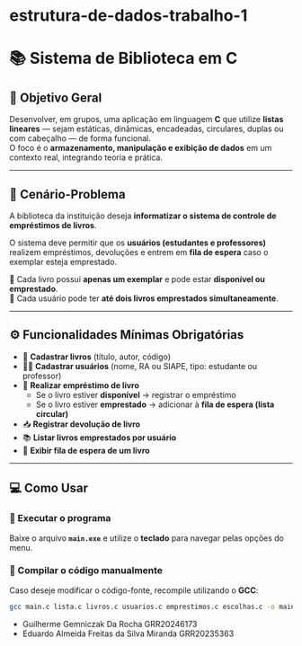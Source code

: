 # estrutura-de-dados-trabalho-1

# 📚 Sistema de Biblioteca em C

## 🎯 Objetivo Geral
Desenvolver, em grupos, uma aplicação em linguagem **C** que utilize **listas lineares** — sejam estáticas, dinâmicas, encadeadas, circulares, duplas ou com cabeçalho — de forma funcional.  
O foco é o **armazenamento, manipulação e exibição de dados** em um contexto real, integrando teoria e prática.

---

## 🧩 Cenário-Problema
A biblioteca da instituição deseja **informatizar o sistema de controle de empréstimos de livros**.  

O sistema deve permitir que os **usuários (estudantes e professores)** realizem empréstimos, devoluções e entrem em **fila de espera** caso o exemplar esteja emprestado.

📖 Cada livro possui **apenas um exemplar** e pode estar **disponível ou emprestado**.  
👥 Cada usuário pode ter **até dois livros emprestados simultaneamente**.

---

## ⚙️ Funcionalidades Mínimas Obrigatórias

- 📘 **Cadastrar livros** (título, autor, código)  
- 🧍‍♂️ **Cadastrar usuários** (nome, RA ou SIAPE, tipo: estudante ou professor)  
- 🔄 **Realizar empréstimo de livro**
  - Se o livro estiver **disponível** → registrar o empréstimo  
  - Se o livro estiver **emprestado** → adicionar à **fila de espera (lista circular)**  
- 📥 **Registrar devolução de livro**  
- 📚 **Listar livros emprestados por usuário**  
- 👀 **Exibir fila de espera de um livro**

---

## 💻 Como Usar

### 🧱 Executar o programa
Baixe o arquivo **`main.exe`** e utilize o **teclado** para navegar pelas opções do menu.

### 🧰 Compilar o código manualmente
Caso deseje modificar o código-fonte, recompile utilizando o **GCC**:

```bash
gcc main.c lista.c livros.c usuarios.c emprestimos.c escolhas.c -o main
```

- Guilherme Gemniczak Da Rocha	GRR20246173
- Eduardo Almeida Freitas da Silva Miranda	GRR20235363
